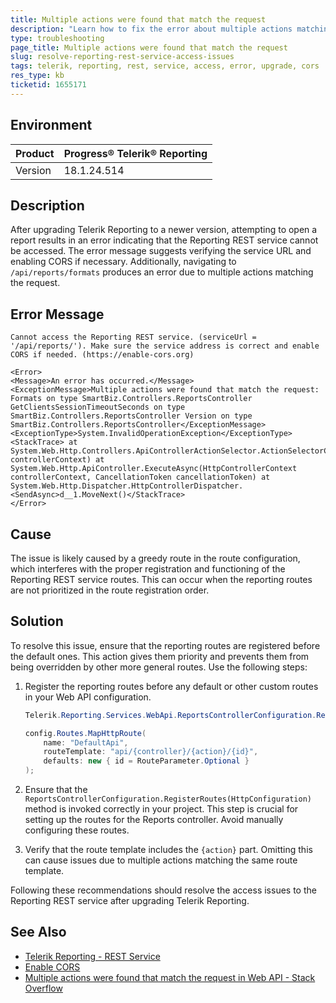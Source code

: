 ```yaml
---
title: Multiple actions were found that match the request
description: "Learn how to fix the error about multiple actions matching the same request caused by the greedy routes of the Reporting service."
type: troubleshooting
page_title: Multiple actions were found that match the request
slug: resolve-reporting-rest-service-access-issues
tags: telerik, reporting, rest, service, access, error, upgrade, cors
res_type: kb
ticketid: 1655171
---
```


## Environment

| Product | Progress® Telerik® Reporting |
| --- | --- |
| Version | 18.1.24.514 |

## Description

After upgrading Telerik Reporting to a newer version, attempting to open a report results in an error indicating that the Reporting REST service cannot be accessed. The error message suggests verifying the service URL and enabling CORS if necessary. Additionally, navigating to `/api/reports/formats` produces an error due to multiple actions matching the request.

## Error Message

```
Cannot access the Reporting REST service. (serviceUrl = '/api/reports/'). Make sure the service address is correct and enable CORS if needed. (https://enable-cors.org)
```

```
<Error>
<Message>An error has occurred.</Message>
<ExceptionMessage>Multiple actions were found that match the request: Formats on type SmartBiz.Controllers.ReportsController GetClientsSessionTimeoutSeconds on type SmartBiz.Controllers.ReportsController Version on type SmartBiz.Controllers.ReportsController</ExceptionMessage>
<ExceptionType>System.InvalidOperationException</ExceptionType>
<StackTrace> at System.Web.Http.Controllers.ApiControllerActionSelector.ActionSelectorCacheItem.SelectAction(HttpControllerContext controllerContext) at System.Web.Http.ApiController.ExecuteAsync(HttpControllerContext controllerContext, CancellationToken cancellationToken) at System.Web.Http.Dispatcher.HttpControllerDispatcher.<SendAsync>d__1.MoveNext()</StackTrace>
</Error>
```

## Cause

The issue is likely caused by a greedy route in the route configuration, which interferes with the proper registration and functioning of the Reporting REST service routes. This can occur when the reporting routes are not prioritized in the route registration order.

## Solution

To resolve this issue, ensure that the reporting routes are registered before the default ones. This action gives them priority and prevents them from being overridden by other more general routes. Use the following steps:

1. Register the reporting routes before any default or other custom routes in your Web API configuration.

    ```csharp
    Telerik.Reporting.Services.WebApi.ReportsControllerConfiguration.RegisterRoutes(config);

    config.Routes.MapHttpRoute(
        name: "DefaultApi",
        routeTemplate: "api/{controller}/{action}/{id}",
        defaults: new { id = RouteParameter.Optional }
    );
    ```

2. Ensure that the `ReportsControllerConfiguration.RegisterRoutes(HttpConfiguration)` method is invoked correctly in your project. This step is crucial for setting up the routes for the Reports controller. Avoid manually configuring these routes.

3. Verify that the route template includes the `{action}` part. Omitting this can cause issues due to multiple actions matching the same route template.

Following these recommendations should resolve the access issues to the Reporting REST service after upgrading Telerik Reporting.

## See Also

- [Telerik Reporting - REST Service](https://docs.telerik.com/reporting/t-telerik-reporting-services-webapi-reportscontrollerconfiguration-registerroutes)
- [Enable CORS](https://enable-cors.org/)
- [Multiple actions were found that match the request in Web API - Stack Overflow](https://stackoverflow.com/questions/14534167/multiple-actions-were-found-that-match-the-request-in-web-api)
